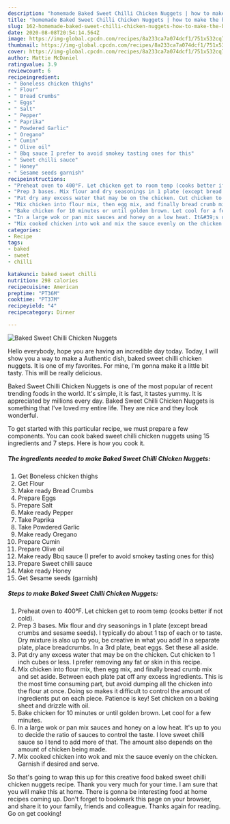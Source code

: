 ```yaml
---
description: "homemade Baked Sweet Chilli Chicken Nuggets | how to make the best Baked Sweet Chilli Chicken Nuggets"
title: "homemade Baked Sweet Chilli Chicken Nuggets | how to make the best Baked Sweet Chilli Chicken Nuggets"
slug: 162-homemade-baked-sweet-chilli-chicken-nuggets-how-to-make-the-best-baked-sweet-chilli-chicken-nuggets
date: 2020-08-08T20:54:14.564Z
image: https://img-global.cpcdn.com/recipes/8a233ca7a074dcf1/751x532cq70/baked-sweet-chilli-chicken-nuggets-recipe-main-photo.jpg
thumbnail: https://img-global.cpcdn.com/recipes/8a233ca7a074dcf1/751x532cq70/baked-sweet-chilli-chicken-nuggets-recipe-main-photo.jpg
cover: https://img-global.cpcdn.com/recipes/8a233ca7a074dcf1/751x532cq70/baked-sweet-chilli-chicken-nuggets-recipe-main-photo.jpg
author: Mattie McDaniel
ratingvalue: 3.9
reviewcount: 6
recipeingredient:
- " Boneless chicken thighs"
- " Flour"
- " Bread Crumbs"
- " Eggs"
- " Salt"
- " Pepper"
- " Paprika"
- " Powdered Garlic"
- " Oregano"
- " Cumin"
- " Olive oil"
- " Bbq sauce I prefer to avoid smokey tasting ones for this"
- " Sweet chilli sauce"
- " Honey"
- " Sesame seeds garnish"
recipeinstructions:
- "Preheat oven to 400°F. Let chicken get to room temp (cooks better if not cold)."
- "Prep 3 bases. Mix flour and dry seasonings in 1 plate (except bread crumbs and sesame seeds). I typically do about 1 tsp of each or to taste. Dry mixture is also up to you, be creative in what you add! In a separate plate, place breadcrumbs. In a 3rd plate, beat eggs. Set these all aside."
- "Pat dry any excess water that may be on the chicken. Cut chicken to 1 inch cubes or less. I prefer removing any fat or skin in this recipe."
- "Mix chicken into flour mix, then egg mix, and finally bread crumb mix and set aside. Between each plate pat off any excess ingredients. This is the most time consuming part, but avoid dumping all the chicken into the flour at once. Doing so makes it difficult to control the amount of ingredients put on each piece. Patience is key! Set chicken on a baking sheet and drizzle with oil."
- "Bake chicken for 10 minutes or until golden brown. Let cool for a few minutes."
- "In a large wok or pan mix sauces and honey on a low heat. It&#39;s up to you to decide the ratio of sauces to control the taste. I love sweet chilli sauce so I tend to add more of that. The amount also depends on the amount of chicken being made."
- "Mix cooked chicken into wok and mix the sauce evenly on the chicken. Garnish if desired and serve."
categories:
- Recipe
tags:
- baked
- sweet
- chilli

katakunci: baked sweet chilli 
nutrition: 298 calories
recipecuisine: American
preptime: "PT36M"
cooktime: "PT37M"
recipeyield: "4"
recipecategory: Dinner

---
```



![Baked Sweet Chilli Chicken Nuggets](https://img-global.cpcdn.com/recipes/8a233ca7a074dcf1/751x532cq70/baked-sweet-chilli-chicken-nuggets-recipe-main-photo.jpg)

Hello everybody, hope you are having an incredible day today. Today, I will show you a way to make a Authentic dish, baked sweet chilli chicken nuggets. It is one of my favorites. For mine, I'm gonna make it a little bit tasty. This will be really delicious.

Baked Sweet Chilli Chicken Nuggets is one of the most popular of recent trending foods in the world. It's simple, it is fast, it tastes yummy. It is appreciated by millions every day. Baked Sweet Chilli Chicken Nuggets is something that I've loved my entire life. They are nice and they look wonderful.




To get started with this particular recipe, we must prepare a few components. You can cook baked sweet chilli chicken nuggets using 15 ingredients and 7 steps. Here is how you cook it.

<!--inarticleads1-->

##### The ingredients needed to make Baked Sweet Chilli Chicken Nuggets:

1. Get  Boneless chicken thighs
1. Get  Flour
1. Make ready  Bread Crumbs
1. Prepare  Eggs
1. Prepare  Salt
1. Make ready  Pepper
1. Take  Paprika
1. Take  Powdered Garlic
1. Make ready  Oregano
1. Prepare  Cumin
1. Prepare  Olive oil
1. Make ready  Bbq sauce (I prefer to avoid smokey tasting ones for this)
1. Prepare  Sweet chilli sauce
1. Make ready  Honey
1. Get  Sesame seeds (garnish)




<!--inarticleads2-->

##### Steps to make Baked Sweet Chilli Chicken Nuggets:

1. Preheat oven to 400°F. Let chicken get to room temp (cooks better if not cold).
1. Prep 3 bases. Mix flour and dry seasonings in 1 plate (except bread crumbs and sesame seeds). I typically do about 1 tsp of each or to taste. Dry mixture is also up to you, be creative in what you add! In a separate plate, place breadcrumbs. In a 3rd plate, beat eggs. Set these all aside.
1. Pat dry any excess water that may be on the chicken. Cut chicken to 1 inch cubes or less. I prefer removing any fat or skin in this recipe.
1. Mix chicken into flour mix, then egg mix, and finally bread crumb mix and set aside. Between each plate pat off any excess ingredients. This is the most time consuming part, but avoid dumping all the chicken into the flour at once. Doing so makes it difficult to control the amount of ingredients put on each piece. Patience is key! Set chicken on a baking sheet and drizzle with oil.
1. Bake chicken for 10 minutes or until golden brown. Let cool for a few minutes.
1. In a large wok or pan mix sauces and honey on a low heat. It&#39;s up to you to decide the ratio of sauces to control the taste. I love sweet chilli sauce so I tend to add more of that. The amount also depends on the amount of chicken being made.
1. Mix cooked chicken into wok and mix the sauce evenly on the chicken. Garnish if desired and serve.




So that's going to wrap this up for this creative food baked sweet chilli chicken nuggets recipe. Thank you very much for your time. I am sure that you will make this at home. There is gonna be interesting food at home recipes coming up. Don't forget to bookmark this page on your browser, and share it to your family, friends and colleague. Thanks again for reading. Go on get cooking!
